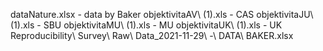 dataNature.xlsx - data by Baker
objektivitaAV\ (1).xls - CAS
objektivitaJU\ (1).xls - SBU
objektivitaMU\ (1).xls - MU
objektivitaUK\ (1).xls - UK
Reproducibility\ Survey\ Raw\ Data_2021-11-29\ -\ DATA\ BAKER.xlsx
